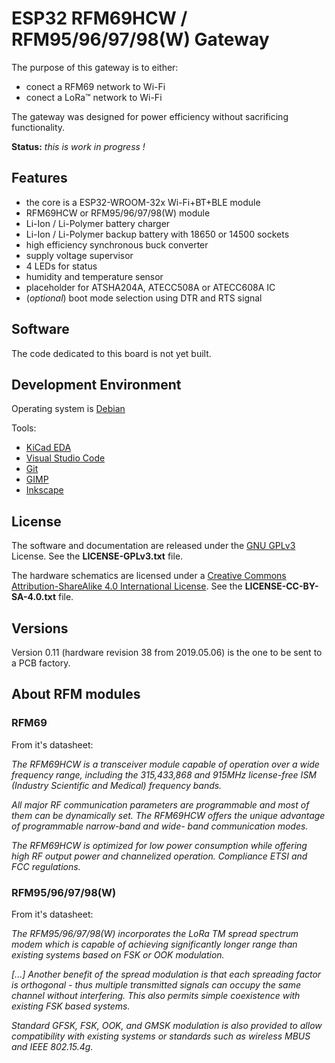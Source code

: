 
# ESP32 RFM69HCW / RFM95/96/97/98(W) Gateway

The purpose of this gateway is to either:

- conect a RFM69 network to Wi-Fi
- conect a LoRa&trade; network to Wi-Fi

The gateway was designed for power efficiency without sacrificing functionality.

**Status:** *this is work in progress !*

## Features

- the core is a ESP32-WROOM-32x Wi-Fi+BT+BLE module
- RFM69HCW or RFM95/96/97/98(W) module
- Li-Ion / Li-Polymer battery charger
- Li-Ion / Li-Polymer backup battery with 18650 or 14500 sockets
- high efficiency synchronous buck converter
- supply voltage supervisor
- 4 LEDs for status
- humidity and temperature sensor
- placeholder for ATSHA204A, ATECC508A or ATECC608A IC
- (*optional*) boot mode selection using DTR and RTS signal

## Software

The code dedicated to this board is not yet built.

## Development Environment

Operating system is [Debian](https://www.debian.org/)

Tools:

- [KiCad EDA](http://kicad-pcb.org/)
- [Visual Studio Code](https://code.visualstudio.com/)
- [Git](https://git-scm.com/)
- [GIMP](https://www.gimp.org/)
- [Inkscape](https://inkscape.org/en/)

## License

The software and documentation are released under the [GNU GPLv3](http://www.gnu.org/licenses/gpl-3.0.html) License. See the __LICENSE-GPLv3.txt__ file.

The hardware schematics are licensed under a [Creative Commons Attribution-ShareAlike 4.0 International License](http://creativecommons.org/licenses/by-sa/4.0/).
See the __LICENSE-CC-BY-SA-4.0.txt__ file.

## Versions

Version 0.11 (hardware revision 38 from 2019.05.06) is the one to be sent to a PCB factory.

## About RFM modules

### RFM69

From it's datasheet:

*The RFM69HCW is a transceiver module capable of operation over a wide frequency range, including the 315,433,868 and 915MHz license-free ISM (Industry Scientific and Medical) frequency bands.*

*All major RF communication parameters are programmable and most of them can be dynamically set. The RFM69HCW offers the unique advantage of programmable narrow-band and wide- band communication modes.*

*The RFM69HCW is optimized for low power consumption while offering high RF output power and channelized operation. Compliance ETSI and FCC regulations.*

### RFM95/96/97/98(W)

From it's datasheet:

*The RFM95/96/97/98(W) incorporates the LoRa TM spread spectrum modem which is capable of achieving significantly longer range than existing systems based on FSK or OOK modulation.*

*[...] Another benefit of the spread modulation is that each spreading factor is orthogonal - thus multiple transmitted signals can occupy the same channel without interfering. This also permits simple coexistence with existing FSK based systems.*

*Standard GFSK, FSK, OOK, and GMSK modulation is also provided to allow compatibility with existing systems or standards such as wireless MBUS and IEEE 802.15.4g.*
